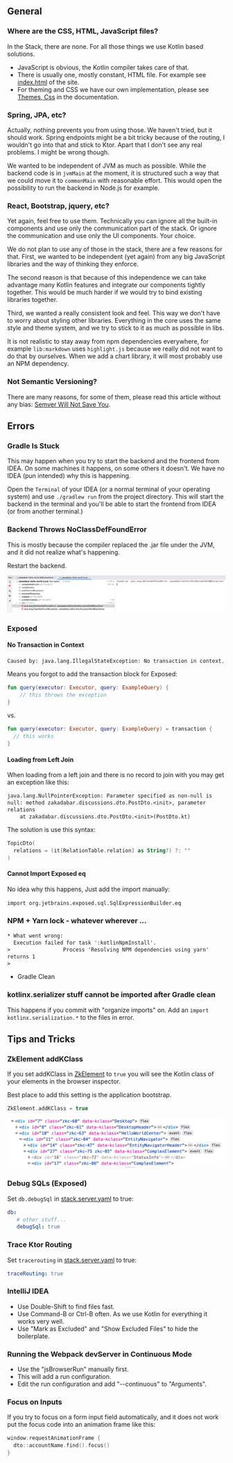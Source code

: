 ## General

### Where are the CSS, HTML, JavaScript files?

In the Stack, there are none. For all those things we use Kotlin based solutions.

* JavaScript is obvious, the Kotlin compiler takes care of that.
* There is usually one, mostly constant, HTML file. For example
  see [index.html](../../../site/src/jsMain/resources/index.html) of the site.
* For theming and CSS we have our own implementation, please see [Themes, Css](/doc/guides/browser/structure/ThemesCss.md) in the
  documentation.
  
### Spring, JPA, etc?

Actually, nothing prevents you from using those. We haven't tried, but it
should work. Spring endpoints might be a bit tricky because of the routing,
I wouldn't go into that and stick to Ktor. Apart that I don't see any real
problems. I might be wrong though.

We wanted to be independent of JVM as much as possible. While the backend code is
in `jvmMain` at the moment, it is structured such a way that we could move it
to `commonMain` with reasonable effort. This would open the possibility to
run the backend in Node.js for example.

### React, Bootstrap, jquery, etc?

Yet again, feel free to use them. Technically you can ignore all the built-in
components and use only the communication part of the stack. Or ignore the
communication and use only the UI components. Your choice.

We do not plan to use any of those in the stack, there are a few reasons for that.
First, we wanted to be independent (yet again) from any big JavaScript libraries 
and the way of thinking they enforce.

The second reason is that because of this independence we can take advantage
many Kotlin features and integrate our components tightly together. This would
be much harder if we would try to bind existing libraries together.

Third, we wanted a really consistent look and feel. This way we don't have to
worry about styling other libraries. Everything in the core uses the same 
style and theme system, and we try to stick to it as much as possible in libs.

It is not realistic to stay away from npm dependencies everywhere, for example
`lib:markdown` uses `highlight.js` because we really did not want to do that
by ourselves. When we add a chart library, it will most probably use an NPM
dependency.

### Not Semantic Versioning?

There are many reasons, for some of them, please read this article without any bias: 
[Semver Will Not Save You](https://hynek.me/articles/semver-will-not-save-you/).

## Errors

### Gradle Is Stuck

This may happen when you try to start the backend and the frontend from IDEA. On some machines it happens, on some
others it doesn't. We have no IDEA (pun intended) why this is happening.

Open the `Terminal` of your IDEA (or a normal terminal of your operating system) and use `./gradlew run` from the project
directory. This will start the backend in the terminal and you'll be able to start the frontend from IDEA (or from
another terminal.)

### Backend Throws NoClassDefFoundError

This is mostly because the compiler replaced the .jar file under the JVM, and it did not realize what's happening.

Restart the backend.

![java-noclassdef](java-noclassdef.png)

### Exposed

#### No Transaction in Context

`Caused by: java.lang.IllegalStateException: No transaction in context.`

Means you forgot to add the transaction block for Exposed:

```kotlin
fun query(executor: Executor, query: ExampleQuery) {
    // this throws the exception
}
```

vs.

```kotlin
fun query(executor: Executor, query: ExampleQuery) = transaction {
  // this works
}
```

#### Loading from Left Join

When loading from a left join and there is no record to join with you may get an exception like this:

```text
java.lang.NullPointerException: Parameter specified as non-null is null: method zakadabar.discussions.dto.PostDto.<init>, parameter relations
	at zakadabar.discussions.dto.PostDto.<init>(PostDto.kt)
```

The solution is use this syntax:

```kotlin
TopicDto(
  relations = (it[RelationTable.relation] as String?) ?: ""
)
```

#### Cannot Import Exposed eq

No idea why this happens, Just add the import manually:

```import org.jetbrains.exposed.sql.SqlExpressionBuilder.eq```

### NPM + Yarn lock - whatever wherever ...

```text
* What went wrong:
  Execution failed for task ':kotlinNpmInstall'.
>                 Process 'Resolving NPM dependencies using yarn' returns 1
> 
```

* Gradle Clean

### kotlinx.serializer stuff cannot be imported after Gradle clean

This happens if you commit with "organize imports" on. Add an `import kotlinx.serialization.*` to the files in error.

## Tips and Tricks

### ZkElement addKClass

If you set addKClass in [ZkElement](/src/jsMain/kotlin/zakadabar/stack/frontend/builtin/ZkElement.kt) to `true` you will
see the Kotlin class of your elements in the browser inspector.

Best place to add this setting is the application bootstrap.

```kotlin
ZkElement.addKClass = true
```

![kclass](kclass.png)

### Debug SQLs (Exposed)

Set `db.debugSql` in [stack.server.yaml](../../../site/template/app/etc/stack.server.yaml) to true:

```yaml
db:
   # other stuff...
   debugSql: true
```

### Trace Ktor Routing

Set `tracerouting` in [stack.server.yaml](../../../site/template/app/etc/stack.server.yaml) to true:

```yaml
traceRouting: true
```

### IntelliJ IDEA

* Use Double-Shift to find files fast.
* Use Command-B or Ctrl-B often. As we use Kotlin for everything it works very well.
* Use "Mark as Excluded" and "Show Excluded Files" to hide the boilerplate.

### Running the Webpack devServer in Continuous Mode

* Use the "jsBrowserRun" manually first.
* This will add a run configuration.
* Edit the run configuration and add "--continuous" to "Arguments".

### Focus on Inputs

If you try to focus on a form input field automatically, and it does not work put the focus code into an animation frame
like this:

```kotlin
window.requestAnimationFrame {
  dto::accountName.find().focus()
}
```